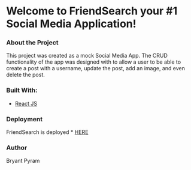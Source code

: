 # Welcome to FriendSearch your #1 Social Media Application!

### About the Project
<!-- ABOUT THE PROJECT -->

This project was created as a mock Social Media App. The CRUD functionality of the app was designed with to allow a user to be able to create a post with a username, update the post, add an image, and even delete the post. 


### Built With:
* [React JS](https://reactjs.org)
<!-- * [Bootstrap](https://getbootstrap.com) -->


### Deployment

FriendSearch is deployed * [HERE](https://objective-curie-058e96.netlify.app/)

### Author

Bryant Pyram

<!-- ### ReadMe Template -->
<!-- * [Template](https://raw.githubusercontent.com/othneildrew/Best-README-Template/master/README.md) -->
